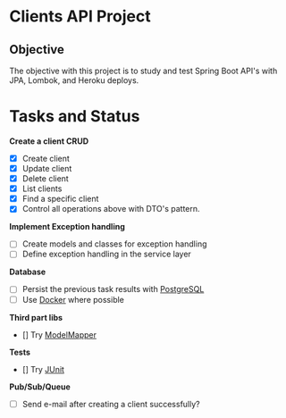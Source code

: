 # Clients API Project 

## Objective

The objective with this project is to study and test Spring Boot API's with JPA, Lombok, and Heroku deploys.

# Tasks and Status

**Create a client CRUD**
- [X] Create client
- [X] Update client
- [X] Delete client
- [X] List clients
- [X] Find a specific client
- [X] Control all operations above with DTO's pattern.

**Implement Exception handling**
- [ ] Create models and classes for exception handling
- [ ] Define exception handling in the service layer 

**Database** 
- [ ] Persist the previous task results with [PostgreSQL](https://github.com/postgres)
- [ ] Use [Docker](https://github.com/docker) where possible

**Third part libs**
- [] Try [ModelMapper](https://github.com/modelmapper/modelmapper)

**Tests**
- [] Try [JUnit](https://github.com/junit-team/junit5)

**Pub/Sub/Queue**
- [ ] Send e-mail after creating a client successfully?